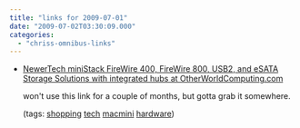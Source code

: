 ```yaml
---
title: "links for 2009-07-01"
date: "2009-07-02T03:30:09.000"
categories: 
  - "chriss-omnibus-links"
---
```


- [NewerTech miniStack FireWire 400, FireWire 800, USB2, and eSATA Storage Solutions with integrated hubs at OtherWorldComputing.com](http://eshop.macsales.com/shop/ministack/)
    
    won't use this link for a couple of months, but gotta grab it somewhere.
    
    (tags: [shopping](http://delicious.com/hubbsc/shopping) [tech](http://delicious.com/hubbsc/tech) [macmini](http://delicious.com/hubbsc/macmini) [hardware](http://delicious.com/hubbsc/hardware))
